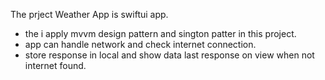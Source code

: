 The prject Weather App is swiftui app.
- the i apply mvvm design pattern and sington patter in this project.
- app can handle network and check internet connection.
- store response in local and show data last response on view when not internet found.
